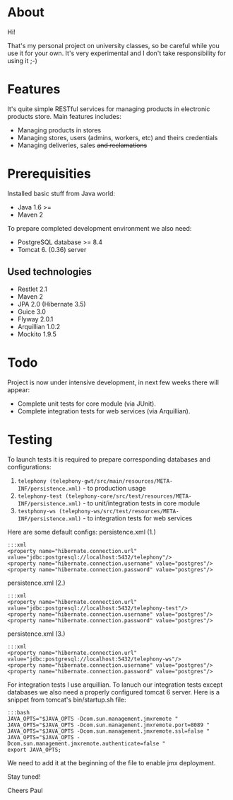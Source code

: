 # About

Hi!

That's my personal project on university classes,
so be careful while you use it for your own. It's very experimental
and I don't take responsibility for using it ;-)

# Features

It's quite simple RESTful services for managing products in electronic products store.
Main features includes:

- Managing products in stores
- Managing stores, users (admins, workers, etc) and theirs credentials
- Managing deliveries, sales <s>and reclamations</s>

# Prerequisities

Installed basic stuff from Java world:

- Java 1.6 >=
- Maven 2

To prepare completed development environment we also need:

- PostgreSQL database >= 8.4
- Tomcat 6. (0.36) server

## Used technologies

- Restlet 2.1
- Maven 2
- JPA 2.0 (Hibernate 3.5)
- Guice 3.0
- Flyway 2.0.1
- Arquillian 1.0.2
- Mockito 1.9.5

# Todo

Project is now under intensive development, in next few weeks there will appear:

- Complete unit tests for core module (via JUnit).
- Complete integration tests for web services (via Arquillian).

# Testing

To launch tests it is required to prepare corresponding databases and configurations:

1. `telephony (telephony-gwt/src/main/resources/META-INF/persistence.xml)` - to production usage
2. `telephony-test (telephony-core/src/test/resources/META-INF/persistence.xml)` - to unit/integration tests in core module
3. `testphony-ws (telephony-ws/src/test/resources/META-INF/persistence.xml)` - to integration tests for web services

Here are some default configs:
persistence.xml (1.)

    :::xml
    <property name="hibernate.connection.url" value="jdbc:postgresql://localhost:5432/telephony"/>
    <property name="hibernate.connection.username" value="postgres"/>
    <property name="hibernate.connection.password" value="postgres"/>


persistence.xml (2.)

    :::xml
    <property name="hibernate.connection.url" value="jdbc:postgresql://localhost:5432/telephony-test"/>
    <property name="hibernate.connection.username" value="postgres"/>
    <property name="hibernate.connection.password" value="postgres"/>

persistence.xml (3.)

    :::xml
    <property name="hibernate.connection.url" value="jdbc:postgresql://localhost:5432/telephony-ws"/>
    <property name="hibernate.connection.username" value="postgres"/>
    <property name="hibernate.connection.password" value="postgres"/>


For integration tests I use arquillian. To lanuch our integration tests except databases we also need a properly configured tomcat 6 server. Here is a snippet from tomcat's bin/startup.sh file:

    :::bash
    JAVA_OPTS="$JAVA_OPTS -Dcom.sun.management.jmxremote "
    JAVA_OPTS="$JAVA_OPTS -Dcom.sun.management.jmxremote.port=8089 "
    JAVA_OPTS="$JAVA_OPTS -Dcom.sun.management.jmxremote.ssl=false "
    JAVA_OPTS="$JAVA_OPTS -Dcom.sun.management.jmxremote.authenticate=false "
    export JAVA_OPTS;

We need to add it at the beginning of the file to enable jmx deployment.

Stay tuned!

Cheers 
Paul